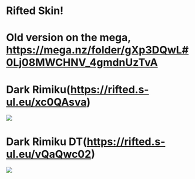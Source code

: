 # Rifted Skin! 
# Old version on the mega, https://mega.nz/folder/gXp3DQwL#0Lj08MWCHNV_4gmdnUzTvA

# Dark Rimiku(https://rifted.s-ul.eu/xc0QAsva)
![](https://i.imgur.com/Y4GDuSm.png)

# Dark Rimiku DT(https://rifted.s-ul.eu/vQaQwc02)
![](https://i.imgur.com/vPFJuYX.png)